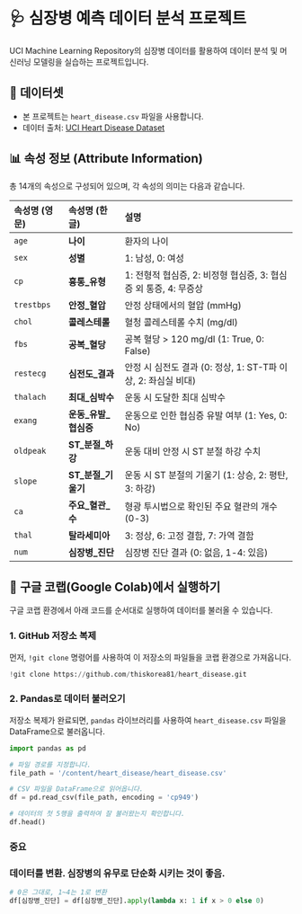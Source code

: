 # 🩺 심장병 예측 데이터 분석 프로젝트

UCI Machine Learning Repository의 심장병 데이터를 활용하여 데이터 분석 및 머신러닝 모델링을 실습하는 프로젝트입니다.

## 📂 데이터셋

  - 본 프로젝트는 `heart_disease.csv` 파일을 사용합니다.
  - 데이터 출처: [UCI Heart Disease Dataset](https://archive.ics.uci.edu/dataset/45/heart+disease)

## 📊 속성 정보 (Attribute Information)

총 14개의 속성으로 구성되어 있으며, 각 속성의 의미는 다음과 같습니다.

| 속성명 (영문) | 속성명 (한글) | 설명 |
| :--- | :--- | :--- |
| `age` | **나이** | 환자의 나이 |
| `sex` | **성별** | 1: 남성, 0: 여성 |
| `cp` | **흉통\_유형** | 1: 전형적 협심증, 2: 비정형 협심증, 3: 협심증 외 통증, 4: 무증상 |
| `trestbps` | **안정\_혈압** | 안정 상태에서의 혈압 (mmHg) |
| `chol` | **콜레스테롤** | 혈청 콜레스테롤 수치 (mg/dl) |
| `fbs` | **공복\_혈당** | 공복 혈당 \> 120 mg/dl (1: True, 0: False) |
| `restecg` | **심전도\_결과** | 안정 시 심전도 결과 (0: 정상, 1: ST-T파 이상, 2: 좌심실 비대) |
| `thalach` | **최대\_심박수** | 운동 시 도달한 최대 심박수 |
| `exang` | **운동\_유발\_협심증** | 운동으로 인한 협심증 유발 여부 (1: Yes, 0: No) |
| `oldpeak` | **ST\_분절\_하강** | 운동 대비 안정 시 ST 분절 하강 수치 |
| `slope` | **ST\_분절\_기울기** | 운동 시 ST 분절의 기울기 (1: 상승, 2: 평탄, 3: 하강) |
| `ca` | **주요\_혈관\_수** | 형광 투시법으로 확인된 주요 혈관의 개수 (0-3) |
| `thal` | **탈라세미아** | 3: 정상, 6: 고정 결함, 7: 가역 결함 |
| `num` | **심장병\_진단** | 심장병 진단 결과 (0: 없음, 1-4: 있음) |

## 🚀 구글 코랩(Google Colab)에서 실행하기

구글 코랩 환경에서 아래 코드를 순서대로 실행하여 데이터를 불러올 수 있습니다.

### 1\. GitHub 저장소 복제

먼저, `!git clone` 명령어를 사용하여 이 저장소의 파일들을 코랩 환경으로 가져옵니다.

```python
!git clone https://github.com/thiskorea81/heart_disease.git
```

### 2\. Pandas로 데이터 불러오기

저장소 복제가 완료되면, `pandas` 라이브러리를 사용하여 `heart_disease.csv` 파일을 DataFrame으로 불러옵니다.

```python
import pandas as pd

# 파일 경로를 지정합니다.
file_path = '/content/heart_disease/heart_disease.csv'

# CSV 파일을 DataFrame으로 읽어옵니다.
df = pd.read_csv(file_path, encoding = 'cp949')

# 데이터의 첫 5행을 출력하여 잘 불러왔는지 확인합니다.
df.head()
```

### 중요
### 데이터를 변환. 심장병의 유무로 단순화 시키는 것이 좋음.
```python
# 0은 그대로, 1~4는 1로 변환
df[심장병_진단] = df[심장병_진단].apply(lambda x: 1 if x > 0 else 0)
```
